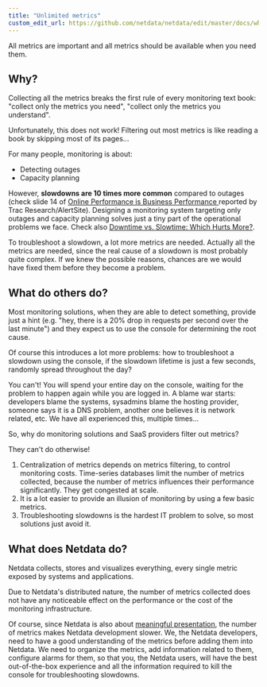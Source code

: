 ```yaml
---
title: "Unlimited metrics"
custom_edit_url: https://github.com/netdata/netdata/edit/master/docs/why-netdata/unlimited-metrics.md
---
```




All metrics are important and all metrics should be available when you need them.  

## Why?

Collecting all the metrics breaks the first rule of every monitoring text book: "collect only the metrics you need", "collect only the metrics you understand".

Unfortunately, this does not work! Filtering out most metrics is like reading a book by skipping most of its pages...

For many people, monitoring is about:

-   Detecting outages
-   Capacity planning

However, **slowdowns are 10 times more common** compared to outages (check slide 14 of [Online Performance is Business Performance ](https://www.slideshare.net/KenGodskind/alertsitetrac) reported by Trac Research/AlertSite). Designing a monitoring system targeting only outages and capacity planning solves just a tiny part of the operational problems we face. Check also [Downtime vs. Slowtime: Which Hurts More?](https://dzone.com/articles/downtime-vs-slowtime-which-hurts-more).

To troubleshoot a slowdown, a lot more metrics are needed. Actually all the metrics are needed, since the real cause of a slowdown is most probably quite complex. If we knew the possible reasons, chances are we would have fixed them before they become a problem.

## What do others do?

Most monitoring solutions, when they are able to detect something, provide just a hint (e.g. "hey, there is a 20% drop in requests per second over the last minute") and they expect us to use the console for determining the root cause.

Of course this introduces a lot more problems: how to troubleshoot a slowdown using the console, if the slowdown lifetime is just a few seconds, randomly spread throughout the day?

You can't! You will spend your entire day on the console, waiting for the problem to happen again while you are logged in. A blame war starts: developers blame the systems, sysadmins blame the hosting provider, someone says it is a DNS problem, another one believes it is network related, etc. We have all experienced this, multiple times...

So, why do monitoring solutions and SaaS providers filter out metrics?

They can't do otherwise!

1.  Centralization of metrics depends on metrics filtering, to control monitoring costs. Time-series databases limit the number of metrics collected, because the number of metrics influences their performance significantly. They get congested at scale.
2.  It is a lot easier to provide an illusion of monitoring by using a few basic metrics.
3.  Troubleshooting slowdowns is the hardest IT problem to solve, so most solutions just avoid it.

## What does Netdata do?

Netdata collects, stores and visualizes everything, every single metric exposed by systems and applications.

Due to Netdata's distributed nature, the number of metrics collected does not have any noticeable effect on the performance or the cost of the monitoring infrastructure.

Of course, since Netdata is also about [meaningful presentation](/docs/why-netdata/meaningful-presentation), the number of metrics makes Netdata development slower. We, the Netdata developers, need to have a good understanding of the metrics before adding them into Netdata. We need to organize the metrics, add information related to them, configure alarms for them, so that you, the Netdata users, will have the best out-of-the-box experience and all the information required to kill the console for troubleshooting slowdowns.


